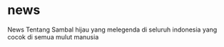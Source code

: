 # news
News Tentang Sambal hijau yang melegenda di seluruh indonesia yang cocok di semua mulut manusia
